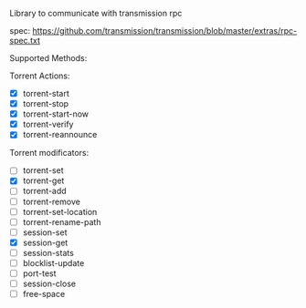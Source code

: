 Library to communicate with transmission rpc

spec: https://github.com/transmission/transmission/blob/master/extras/rpc-spec.txt

Supported Methods:

Torrent Actions:

- [X] torrent-start
- [X] torrent-stop
- [X] torrent-start-now
- [X] torrent-verify
- [X] torrent-reannounce

Torrent modificators:

- [ ] torrent-set
- [X] torrent-get
- [ ] torrent-add
- [ ] torrent-remove
- [ ] torrent-set-location
- [ ] torrent-rename-path
- [ ] session-set
- [X] session-get
- [ ] session-stats
- [ ] blocklist-update
- [ ] port-test
- [ ] session-close
- [ ] free-space 